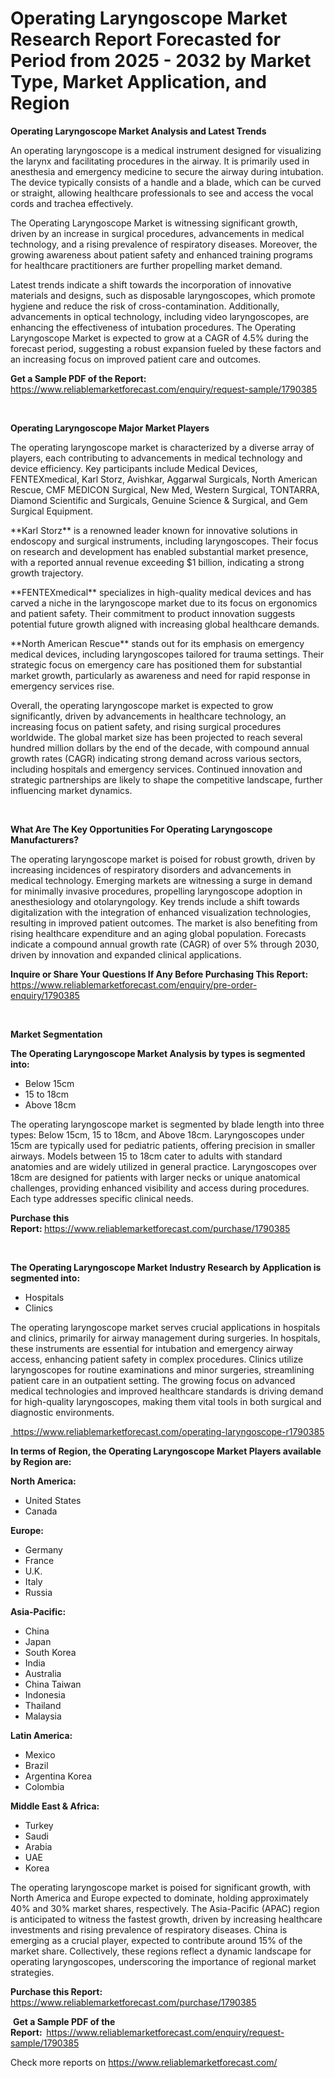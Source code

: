 <p><h1>Operating Laryngoscope Market Research Report Forecasted for Period from 2025 -  2032 by Market Type, Market Application, and Region</h1></p><p><strong>Operating Laryngoscope Market Analysis and Latest Trends</strong></p>
<p><p>An operating laryngoscope is a medical instrument designed for visualizing the larynx and facilitating procedures in the airway. It is primarily used in anesthesia and emergency medicine to secure the airway during intubation. The device typically consists of a handle and a blade, which can be curved or straight, allowing healthcare professionals to see and access the vocal cords and trachea effectively.</p><p>The Operating Laryngoscope Market is witnessing significant growth, driven by an increase in surgical procedures, advancements in medical technology, and a rising prevalence of respiratory diseases. Moreover, the growing awareness about patient safety and enhanced training programs for healthcare practitioners are further propelling market demand. </p><p>Latest trends indicate a shift towards the incorporation of innovative materials and designs, such as disposable laryngoscopes, which promote hygiene and reduce the risk of cross-contamination. Additionally, advancements in optical technology, including video laryngoscopes, are enhancing the effectiveness of intubation procedures. The Operating Laryngoscope Market is expected to grow at a CAGR of 4.5% during the forecast period, suggesting a robust expansion fueled by these factors and an increasing focus on improved patient care and outcomes.</p></p>
<p><strong>Get a Sample PDF of the Report:&nbsp;</strong> <a href="https://www.reliablemarketforecast.com/enquiry/request-sample/1790385?utm_campaign=2736&utm_medium=2&utm_source=Github&utm_content=ia&utm_term=03032025&utm_id=operating-laryngoscope">https://www.reliablemarketforecast.com/enquiry/request-sample/1790385</a></p>
<p>&nbsp;</p>
<p><strong>Operating Laryngoscope Major Market Players</strong></p>
<p><p>The operating laryngoscope market is characterized by a diverse array of players, each contributing to advancements in medical technology and device efficiency. Key participants include Medical Devices, FENTEXmedical, Karl Storz, Avishkar, Aggarwal Surgicals, North American Rescue, CMF MEDICON Surgical, New Med, Western Surgical, TONTARRA, Diamond Scientific and Surgicals, Genuine Science & Surgical, and Gem Surgical Equipment.</p><p>**Karl Storz** is a renowned leader known for innovative solutions in endoscopy and surgical instruments, including laryngoscopes. Their focus on research and development has enabled substantial market presence, with a reported annual revenue exceeding $1 billion, indicating a strong growth trajectory.</p><p>**FENTEXmedical** specializes in high-quality medical devices and has carved a niche in the laryngoscope market due to its focus on ergonomics and patient safety. Their commitment to product innovation suggests potential future growth aligned with increasing global healthcare demands.</p><p>**North American Rescue** stands out for its emphasis on emergency medical devices, including laryngoscopes tailored for trauma settings. Their strategic focus on emergency care has positioned them for substantial market growth, particularly as awareness and need for rapid response in emergency services rise.</p><p>Overall, the operating laryngoscope market is expected to grow significantly, driven by advancements in healthcare technology, an increasing focus on patient safety, and rising surgical procedures worldwide. The global market size has been projected to reach several hundred million dollars by the end of the decade, with compound annual growth rates (CAGR) indicating strong demand across various sectors, including hospitals and emergency services. Continued innovation and strategic partnerships are likely to shape the competitive landscape, further influencing market dynamics.</p></p>
<p>&nbsp;</p>
<p><strong>What Are The Key Opportunities For Operating Laryngoscope Manufacturers?</strong></p>
<p><p>The operating laryngoscope market is poised for robust growth, driven by increasing incidences of respiratory disorders and advancements in medical technology. Emerging markets are witnessing a surge in demand for minimally invasive procedures, propelling laryngoscope adoption in anesthesiology and otolaryngology. Key trends include a shift towards digitalization with the integration of enhanced visualization technologies, resulting in improved patient outcomes. The market is also benefiting from rising healthcare expenditure and an aging global population. Forecasts indicate a compound annual growth rate (CAGR) of over 5% through 2030, driven by innovation and expanded clinical applications.</p></p>
<p><strong>Inquire or Share Your Questions If Any Before Purchasing This Report:</strong> <a href="https://www.reliablemarketforecast.com/enquiry/pre-order-enquiry/1790385?utm_campaign=2736&utm_medium=2&utm_source=Github&utm_content=ia&utm_term=03032025&utm_id=operating-laryngoscope">https://www.reliablemarketforecast.com/enquiry/pre-order-enquiry/1790385</a></p>
<p>&nbsp;</p>
<p><strong>Market Segmentation</strong></p>
<p><strong>The Operating Laryngoscope Market Analysis by types is segmented into:</strong></p>
<p><ul><li>Below 15cm</li><li>15 to 18cm</li><li>Above 18cm</li></ul></p>
<p><p>The operating laryngoscope market is segmented by blade length into three types: Below 15cm, 15 to 18cm, and Above 18cm. Laryngoscopes under 15cm are typically used for pediatric patients, offering precision in smaller airways. Models between 15 to 18cm cater to adults with standard anatomies and are widely utilized in general practice. Laryngoscopes over 18cm are designed for patients with larger necks or unique anatomical challenges, providing enhanced visibility and access during procedures. Each type addresses specific clinical needs.</p></p>
<p><strong>Purchase this Report:&nbsp;</strong><a href="https://www.reliablemarketforecast.com/purchase/1790385?utm_campaign=2736&utm_medium=2&utm_source=Github&utm_content=ia&utm_term=03032025&utm_id=operating-laryngoscope">https://www.reliablemarketforecast.com/purchase/1790385</a></p>
<p>&nbsp;</p>
<p><strong>The Operating Laryngoscope Market Industry Research by Application is segmented into:</strong></p>
<p><ul><li>Hospitals</li><li>Clinics</li></ul></p>
<p><p>The operating laryngoscope market serves crucial applications in hospitals and clinics, primarily for airway management during surgeries. In hospitals, these instruments are essential for intubation and emergency airway access, enhancing patient safety in complex procedures. Clinics utilize laryngoscopes for routine examinations and minor surgeries, streamlining patient care in an outpatient setting. The growing focus on advanced medical technologies and improved healthcare standards is driving demand for high-quality laryngoscopes, making them vital tools in both surgical and diagnostic environments.</p></p>
<p><a href="https://www.reliablemarketforecast.com/operating-laryngoscope-r1790385?utm_campaign=2736&utm_medium=2&utm_source=Github&utm_content=ia&utm_term=03032025&utm_id=operating-laryngoscope">&nbsp;https://www.reliablemarketforecast.com/operating-laryngoscope-r1790385</a></p>
<p><strong>In terms of Region, the Operating Laryngoscope Market Players available by Region are:</strong></p>
<p>
    <p> <strong> North America: </strong>
        <ul>
            <li>United States</li>
            <li>Canada</li>
        </ul>
        </p> 
    <p> <strong> Europe: </strong>
        <ul>
            <li>Germany</li>
            <li>France</li>
            <li>U.K.</li>
            <li>Italy</li>
            <li>Russia</li>
        </ul>
        </p> 
    <p> <strong> Asia-Pacific: </strong>
        <ul>
            <li>China</li>
            <li>Japan</li>
            <li>South Korea</li>
            <li>India</li>
            <li>Australia</li>
            <li>China Taiwan</li>
            <li>Indonesia</li>
            <li>Thailand</li>
            <li>Malaysia</li>
        </ul>
        </p> 
    <p> <strong> Latin America: </strong>
        <ul>
            <li>Mexico</li>
            <li>Brazil</li>
            <li>Argentina Korea</li>
            <li>Colombia</li>
        </ul>
        </p> 
    <p> <strong> Middle East & Africa: </strong>
        <ul>
            <li>Turkey</li>
            <li>Saudi</li>
            <li>Arabia</li>
            <li>UAE</li>
            <li>Korea</li>
        </ul>
    </p>
    </p>
<p><p>The operating laryngoscope market is poised for significant growth, with North America and Europe expected to dominate, holding approximately 40% and 30% market shares, respectively. The Asia-Pacific (APAC) region is anticipated to witness the fastest growth, driven by increasing healthcare investments and rising prevalence of respiratory diseases. China is emerging as a crucial player, expected to contribute around 15% of the market share. Collectively, these regions reflect a dynamic landscape for operating laryngoscopes, underscoring the importance of regional market strategies.</p></p>
<p><strong>Purchase this Report: </strong><a href="https://www.reliablemarketforecast.com/purchase/1790385?utm_campaign=2736&utm_medium=2&utm_source=Github&utm_content=ia&utm_term=03032025&utm_id=operating-laryngoscope">https://www.reliablemarketforecast.com/purchase/1790385</a></p>
<p>&nbsp;<strong>Get a Sample PDF of the Report:&nbsp;&nbsp;</strong><a href="https://www.reliablemarketforecast.com/enquiry/request-sample/1790385?utm_campaign=2736&utm_medium=2&utm_source=Github&utm_content=ia&utm_term=03032025&utm_id=operating-laryngoscope">https://www.reliablemarketforecast.com/enquiry/request-sample/1790385</a></p>
<p><strong></strong></p>
<p>Check more reports on <a href="https://www.reliablemarketforecast.com/?utm_campaign=2736&utm_medium=2&utm_source=Github&utm_content=ia&utm_term=03032025&utm_id=operating-laryngoscope">https://www.reliablemarketforecast.com/</a></p>